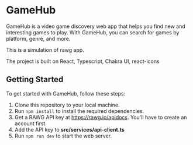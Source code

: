 # GameHub

GameHub is a video game discovery web app that helps you find new and interesting games to play. With GameHub, you can search for games by platform, genre, and more.

This is a simulation of rawg app.

The project is built on React, Typescript, Chakra UI, react-icons

## Getting Started

To get started with GameHub, follow these steps:

1. Clone this repository to your local machine.
2. Run `npm install` to install the required dependencies.
3. Get a RAWG API key at https://rawg.io/apidocs. You'll have to create an account first.
4. Add the API key to **src/services/api-client.ts**
5. Run `npm run dev` to start the web server.
